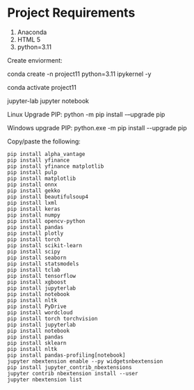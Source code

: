 # Project Requirements

1. Anaconda
2. HTML 5
3. python=3.11

Create enviorment:

conda create -n project11 python=3.11 ipykernel -y

conda activate project11

jupyter-lab
jupyter notebook


Linux Upgrade PIP:
python -m pip install -–upgrade pip

Windows upgrade PIP:
python.exe -m pip install --upgrade pip






Copy/paste the following:
```
pip install alpha_vantage
pip install yfinance
pip install yfinance matplotlib
pip install pulp
pip install matplotlib
pip install onnx
pip install gekko
pip install beautifulsoup4
pip install lxml
pip install keras
pip install numpy
pip install opencv-python
pip install pandas
pip install plotly
pip install torch
pip install scikit-learn
pip install scipy
pip install seaborn
pip install statsmodels
pip install tclab
pip install tensorflow
pip install xgboost
pip install jupyterlab
pip install notebook
pip install nltk
pip install PyDrive
pip install wordcloud
pip install torch torchvision
pip install jupyterlab
pip install notebook
pip install pandas
pip install sklearn
pip install nltk
pip install pandas-profiling[notebook]
jupyter nbextension enable --py widgetsnbextension
pip install jupyter_contrib_nbextensions
jupyter contrib nbextension install --user
jupyter nbextension list
```
